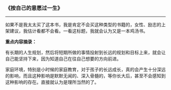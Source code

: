 ### 《按自己的意愿过一生》

---

如果不是我太太买了这本书，我是肯定不会买这种类型的书籍的，女性、励志的上架建议，我估计看都不会看。一看这标题，我就会认为又是一本鸡汤书。

**重点内容摘录：**

有长期的人生规划，然后将短期所做的事情投射到长远的规划和目标上来，就会让自己能坚持下来，因为知道自己在往自己想要的方向前进。

家庭环境，特别是小时候的家庭教育，对于孩子的长远成长，真的会产生十分深远的影响，而且这种影响是默默无闻的、深入骨髓的，等你长大后，甚至不会感知到这种影响的存在。直接就认为是理所当然的了。



